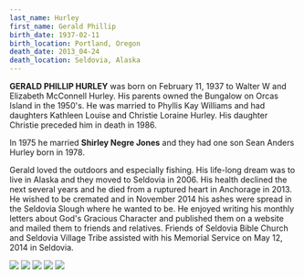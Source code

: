 ```yaml
---
last_name: Hurley
first_name: Gerald Phillip
birth_date: 1937-02-11
birth_location: Portland, Oregon
death_date: 2013_04-24
death_location: Seldovia, Alaska
---
```

**GERALD PHILLIP HURLEY** was born on February 11, 1937 to Walter W and Elizabeth McConnell Hurley.   His parents owned the Bungalow on Orcas Island in the 1950's. 
He was married to Phyllis Kay Williams and had daughters Kathleen Louise and Christie Loraine Hurley. His daughter Christie preceded him in death in 1986. 

In 1975 he married **Shirley Negre Jones** and they had one son Sean Anders Hurley born in 1978. 

Gerald loved the outdoors and especially fishing. His life-long dream was to live in Alaska and they moved to Seldovia in 2006. His health declined the next several years and he died from a ruptured heart in Anchorage in 2013. He wished to be cremated and in November 2014 his ashes were spread in the Seldovia Slough where he wanted to be. He enjoyed writing his monthly letters about God's Gracious Character and published them on a website and mailed them to friends and relatives. Friends of Seldovia Bible Church and Seldovia Village Tribe assisted with his Memorial Service on May 12, 2014 in Seldovia.

![](../assets?images/GerryHurley1.png)
![](../assets?images/GerryHurley2.jpg)
![](../assets?images/GerryHurley3.jpg)
![](../assets?images/JerryHurley4.jpg)
![](../assets?images/GerryHurley5.jpg)

